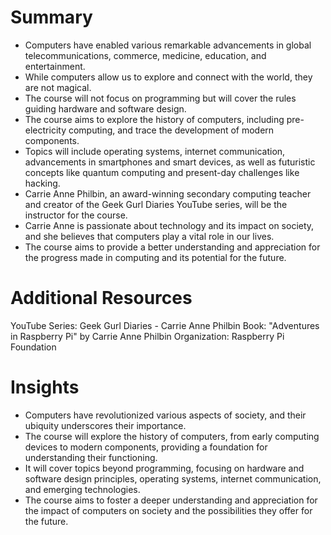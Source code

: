# Summary

- Computers have enabled various remarkable advancements in global telecommunications, commerce, medicine, education, and entertainment.
- While computers allow us to explore and connect with the world, they are not magical.
- The course will not focus on programming but will cover the rules guiding hardware and software design.
- The course aims to explore the history of computers, including pre-electricity computing, and trace the development of modern components.
- Topics will include operating systems, internet communication, advancements in smartphones and smart devices, as well as futuristic concepts like quantum computing and present-day challenges like hacking.
- Carrie Anne Philbin, an award-winning secondary computing teacher and creator of the Geek Gurl Diaries YouTube series, will be the instructor for the course.
- Carrie Anne is passionate about technology and its impact on society, and she believes that computers play a vital role in our lives.
- The course aims to provide a better understanding and appreciation for the progress made in computing and its potential for the future.

# Additional Resources

YouTube Series: Geek Gurl Diaries - Carrie Anne Philbin
Book: "Adventures in Raspberry Pi" by Carrie Anne Philbin
Organization: Raspberry Pi Foundation

# Insights

- Computers have revolutionized various aspects of society, and their ubiquity underscores their importance.
- The course will explore the history of computers, from early computing devices to modern components, providing a foundation for understanding their functioning.
- It will cover topics beyond programming, focusing on hardware and software design principles, operating systems, internet communication, and emerging technologies.
- The course aims to foster a deeper understanding and appreciation for the impact of computers on society and the possibilities they offer for the future.
